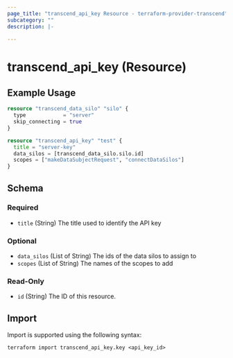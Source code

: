 ```yaml
---
page_title: "transcend_api_key Resource - terraform-provider-transcend"
subcategory: ""
description: |-
  
---
```


# transcend_api_key (Resource)



## Example Usage

```terraform
resource "transcend_data_silo" "silo" {
  type            = "server"
  skip_connecting = true
}

resource "transcend_api_key" "test" {
  title = "server-key"
  data_silos = [transcend_data_silo.silo.id]
  scopes = ["makeDataSubjectRequest", "connectDataSilos"]
}
```

<!-- schema generated by tfplugindocs -->
## Schema

### Required

- `title` (String) The title used to identify the API key

### Optional

- `data_silos` (List of String) The ids of the data silos to assign to
- `scopes` (List of String) The names of the scopes to add

### Read-Only

- `id` (String) The ID of this resource.

## Import

Import is supported using the following syntax:

```shell
terraform import transcend_api_key.key <api_key_id>
```